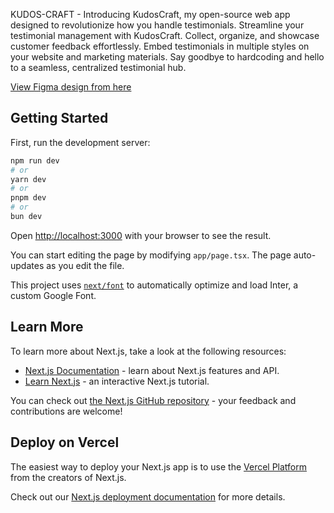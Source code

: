 KUDOS-CRAFT - Introducing KudosCraft, my open-source web app designed to revolutionize how you handle testimonials. Streamline your testimonial management with KudosCraft. Collect, organize, and showcase customer feedback effortlessly. Embed testimonials in multiple styles on your website and marketing materials. Say goodbye to hardcoding and hello to a seamless, centralized testimonial hub.

[View Figma design from here](https://www.figma.com/proto/wsrxykI3RLA0KBZIFd0KgM/Untitled?node-id=1-2&t=b9M76FMYgP1Z3UQI-1)

## Getting Started

First, run the development server:

```bash
npm run dev
# or
yarn dev
# or
pnpm dev
# or
bun dev
```

Open [http://localhost:3000](http://localhost:3000) with your browser to see the result.

You can start editing the page by modifying `app/page.tsx`. The page auto-updates as you edit the file.

This project uses [`next/font`](https://nextjs.org/docs/basic-features/font-optimization) to automatically optimize and load Inter, a custom Google Font.

## Learn More

To learn more about Next.js, take a look at the following resources:

- [Next.js Documentation](https://nextjs.org/docs) - learn about Next.js features and API.
- [Learn Next.js](https://nextjs.org/learn) - an interactive Next.js tutorial.

You can check out [the Next.js GitHub repository](https://github.com/vercel/next.js/) - your feedback and contributions are welcome!

## Deploy on Vercel

The easiest way to deploy your Next.js app is to use the [Vercel Platform](https://vercel.com/new?utm_medium=default-template&filter=next.js&utm_source=create-next-app&utm_campaign=create-next-app-readme) from the creators of Next.js.

Check out our [Next.js deployment documentation](https://nextjs.org/docs/deployment) for more details.
